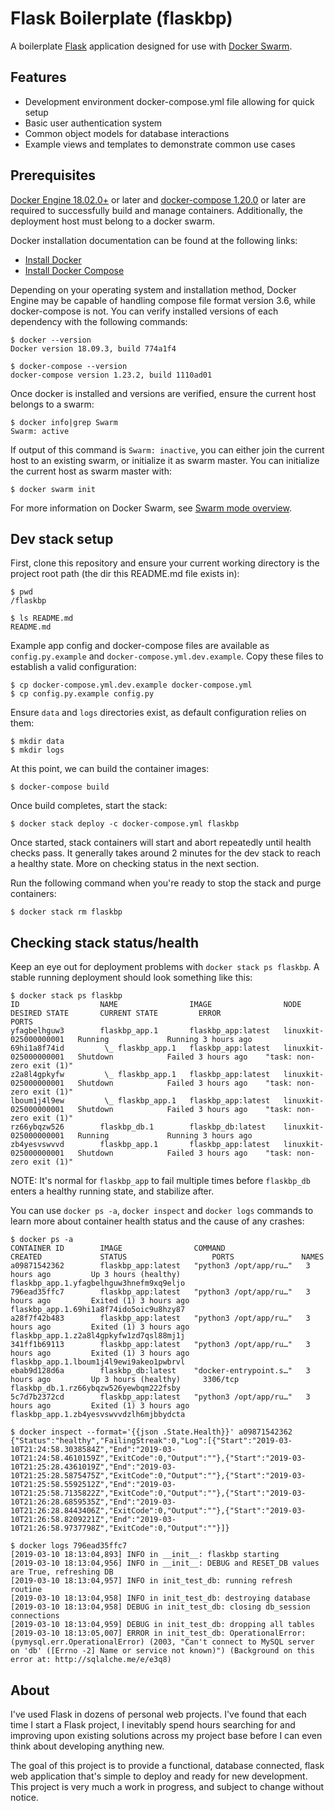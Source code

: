 # Flask Boilerplate (flaskbp)

A boilerplate [Flask](http://flask.pocoo.org/) application designed for use with [Docker Swarm](https://docs.docker.com/engine/swarm/).

## Features

* Development environment docker-compose.yml file allowing for quick setup
* Basic user authentication system
* Common object models for database interactions
* Example views and templates to demonstrate common use cases

## Prerequisites

[Docker Engine 18.02.0+](https://github.com/docker/docker-ce/releases/tag/v18.02.0-ce-rc1) or later and [docker-compose 1.20.0](https://github.com/docker/compose/releases/tag/1.20.0-rc1) or later are required to successfully build and manage containers. Additionally, the deployment host must belong to a docker swarm.

Docker installation documentation can be found at the following links:
* [Install Docker](https://docs.docker.com/install/)
* [Install Docker Compose](https://docs.docker.com/compose/install/)

Depending on your operating system and installation method, Docker Engine may be capable of handling compose file format version 3.6, while docker-compose is not. You can verify installed versions of each dependency with the following commands:

```
$ docker --version
Docker version 18.09.3, build 774a1f4

$ docker-compose --version
docker-compose version 1.23.2, build 1110ad01
```

Once docker is installed and versions are verified, ensure the current host belongs to a swarm:

```
$ docker info|grep Swarm
Swarm: active
```

If output of this command is `Swarm: inactive`, you can either join the current host to an existing swarm, or initialize it as swarm master. You can initialize the current host as swarm master with:
```
$ docker swarm init
```

For more information on Docker Swarm, see [Swarm mode overview](https://docs.docker.com/engine/swarm/).

## Dev stack setup

First, clone this repository and ensure your current working directory is the project root path (the dir this README.md file exists in):

```
$ pwd
/flaskbp

$ ls README.md
README.md
```

Example app config and docker-compose files are available as `config.py.example` and `docker-compose.yml.dev.example`. Copy these files to establish a valid configuration:

```
$ cp docker-compose.yml.dev.example docker-compose.yml
$ cp config.py.example config.py
```

Ensure `data` and `logs` directories exist, as default configuration relies on them:

```
$ mkdir data
$ mkdir logs
```

At this point, we can build the container images:

```
$ docker-compose build
```

Once build completes, start the stack:

```
$ docker stack deploy -c docker-compose.yml flaskbp
```

Once started, stack containers will start and abort repeatedly until health checks pass. It generally takes around 2 minutes for the dev stack to reach a healthy state. More on checking status in the next section.

Run the following command when you're ready to stop the stack and purge containers:

```
$ docker stack rm flaskbp
```

## Checking stack status/health

Keep an eye out for deployment problems with `docker stack ps flaskbp`. A stable running deployment should look something like this:

```
$ docker stack ps flaskbp
ID                  NAME                IMAGE                NODE                    DESIRED STATE       CURRENT STATE         ERROR                       PORTS
yfagbelhguw3        flaskbp_app.1       flaskbp_app:latest   linuxkit-025000000001   Running             Running 3 hours ago
69hi1a8f74id         \_ flaskbp_app.1   flaskbp_app:latest   linuxkit-025000000001   Shutdown            Failed 3 hours ago    "task: non-zero exit (1)"
z2a8l4gpkyfw         \_ flaskbp_app.1   flaskbp_app:latest   linuxkit-025000000001   Shutdown            Failed 3 hours ago    "task: non-zero exit (1)"
lboum1j4l9ew         \_ flaskbp_app.1   flaskbp_app:latest   linuxkit-025000000001   Shutdown            Failed 3 hours ago    "task: non-zero exit (1)"
rz66ybqzw526        flaskbp_db.1        flaskbp_db:latest    linuxkit-025000000001   Running             Running 3 hours ago
zb4yesvswvvd        flaskbp_app.1       flaskbp_app:latest   linuxkit-025000000001   Shutdown            Failed 3 hours ago    "task: non-zero exit (1)"
```

NOTE: It's normal for `flaskbp_app` to fail multiple times before `flaskbp_db` enters a healthy running state, and stabilize after.

You can use `docker ps -a`, `docker inspect` and `docker logs` commands to learn more about container health status and the cause of any crashes:

```
$ docker ps -a
CONTAINER ID        IMAGE                COMMAND                  CREATED             STATUS                   PORTS               NAMES
a09871542362        flaskbp_app:latest   "python3 /opt/app/ru…"   3 hours ago         Up 3 hours (healthy)                         flaskbp_app.1.yfagbelhguw3hnefm9xq9eljo
796ead35ffc7        flaskbp_app:latest   "python3 /opt/app/ru…"   3 hours ago         Exited (1) 3 hours ago                       flaskbp_app.1.69hi1a8f74ido5oic9u8hzy87
a28f7f42b483        flaskbp_app:latest   "python3 /opt/app/ru…"   3 hours ago         Exited (1) 3 hours ago                       flaskbp_app.1.z2a8l4gpkyfw1zd7qsl88mj1j
341ff1b69113        flaskbp_app:latest   "python3 /opt/app/ru…"   3 hours ago         Exited (1) 3 hours ago                       flaskbp_app.1.lboum1j4l9ewi9akeo1pwbrvl
ebab9d128d6a        flaskbp_db:latest    "docker-entrypoint.s…"   3 hours ago         Up 3 hours (healthy)     3306/tcp            flaskbp_db.1.rz66ybqzw526yewbqm222fsby
5c7d7b2372cd        flaskbp_app:latest   "python3 /opt/app/ru…"   3 hours ago         Exited (1) 3 hours ago                       flaskbp_app.1.zb4yesvswvvdzlh6mjbbydcta

$ docker inspect --format='{{json .State.Health}}' a09871542362
{"Status":"healthy","FailingStreak":0,"Log":[{"Start":"2019-03-10T21:24:58.3038584Z","End":"2019-03-10T21:24:58.4610159Z","ExitCode":0,"Output":""},{"Start":"2019-03-10T21:25:28.4361019Z","End":"2019-03-10T21:25:28.5875475Z","ExitCode":0,"Output":""},{"Start":"2019-03-10T21:25:58.5592512Z","End":"2019-03-10T21:25:58.7135822Z","ExitCode":0,"Output":""},{"Start":"2019-03-10T21:26:28.6859535Z","End":"2019-03-10T21:26:28.8443406Z","ExitCode":0,"Output":""},{"Start":"2019-03-10T21:26:58.8209221Z","End":"2019-03-10T21:26:58.9737798Z","ExitCode":0,"Output":""}]}

$ docker logs 796ead35ffc7
[2019-03-10 18:13:04,893] INFO in __init__: flaskbp starting
[2019-03-10 18:13:04,956] INFO in __init__: DEBUG and RESET_DB values are True, refreshing DB
[2019-03-10 18:13:04,957] INFO in init_test_db: running refresh routine
[2019-03-10 18:13:04,958] INFO in init_test_db: destroying database
[2019-03-10 18:13:04,958] DEBUG in init_test_db: closing db_session connections
[2019-03-10 18:13:04,959] DEBUG in init_test_db: dropping all tables
[2019-03-10 18:13:05,007] ERROR in init_test_db: OperationalError: (pymysql.err.OperationalError) (2003, "Can't connect to MySQL server on 'db' ([Errno -2] Name or service not known)") (Background on this error at: http://sqlalche.me/e/e3q8)
```

## About

I've used Flask in dozens of personal web projects. I've found that each time I start a Flask project, I inevitably spend hours searching for and improving upon existing solutions across my project base before I can even think about developing anything new.

The goal of this project is to provide a functional, database connected, flask web application that's simple to deploy and ready for new development. This project is very much a work in progress, and subject to change without notice.
